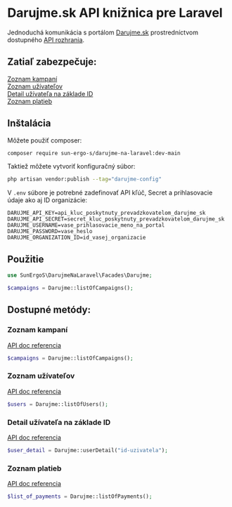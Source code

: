 # Darujme.sk API knižnica pre Laravel

Jednoduchá komunikácia s portálom [Darujme.sk](https://darujme.sk/) prostredníctvom dostupného [API rozhrania](https://documenter.getpostman.com/view/10150431/T1LS9jWA?version=latest).

## Zatiaľ zabezpečuje:

[Zoznam kampaní](#zoznam-kampaní)<br/>
[Zoznam užívateľov](#zoznam-užívateľov)<br/>
[Detail užívateľa na základe ID](#detail-užívateľa-na-základe-id)<br/>
[Zoznam platieb](#zoznam-platieb)

## Inštalácia

Môžete použiť composer:

```bash
composer require sun-ergo-s/darujme-na-laravel:dev-main
```

Taktiež môžete vytvoriť konfiguračný súbor:

```bash php
php artisan vendor:publish --tag="darujme-config"
```

V ```.env``` súbore je potrebné zadefinovať API kľúč, Secret a prihlasovacie údaje ako aj ID organizácie:

```
DARUJME_API_KEY=api_kluc_poskytnuty_prevadzkovatelom_darujme_sk
DARUJME_API_SECRET=secret_kluc_poskytnuty_prevadzkovatelom_darujme_sk
DARUJME_USERNAME=vase_prihlasovacie_meno_na_portal
DARUJME_PASSWORD=vase_heslo
DARUJME_ORGANIZATION_ID=id_vasej_organizacie
```

## Použitie

```php
use SunErgoS\DarujmeNaLaravel\Facades\Darujme;

$campaigns = Darujme::listOfCampaigns();
```

## Dostupné metódy:

### Zoznam kampaní

[API doc referencia](https://documenter.getpostman.com/view/10150431/T1LS9jWA?version=latest#c6746aa9-a41c-4f73-abed-3fb3dae23f72)
```php
$campaigns = Darujme::listOfCampaigns();
``` 

### Zoznam užívateľov

[API doc referencia](https://documenter.getpostman.com/view/10150431/T1LS9jWA?version=latest#5e73414d-6534-445c-a026-a114e97f8b51)
```php
$users = Darujme::listOfUsers();
``` 

### Detail užívateľa na základe ID

[API doc referencia](https://documenter.getpostman.com/view/10150431/T1LS9jWA?version=latest#41329e62-ba05-4430-8456-0719f066d3bc)
```php
$user_detail = Darujme::userDetail("id-uzivatela");
``` 

### Zoznam platieb

[API doc referencia](https://documenter.getpostman.com/view/10150431/T1LS9jWA?version=latest#cf082c5e-c725-4321-8c88-0d889d1b582a)
```php
$list_of_payments = Darujme::listOfPayments();
``` 